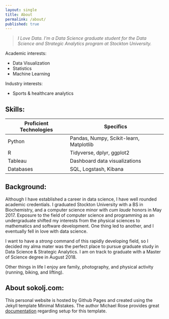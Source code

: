 ```yaml
---
layout: single
title: About
permalink: /about/
published: true
---
```


>*I Love Data. I'm a Data Science graduate student for the Data Science and Strategic Analytics program at Stockton University.*

Academic interests: 
- Data Visualization
- Statistics
- Machine Learning

Industry interests: 
- Sports & healthcare analytics 

## Skills:

| Proficient Technologies | Specifics |
|            ---          |   ---    |
| Python    | Pandas, Numpy, Scikit-learn, Matplotlib |
| R         | Tidyverse, dplyr, ggplot2|
| Tableau   | Dashboard data visualizations |
| Databases | SQL, Logstash, Kibana |

## Background: 
Although I have established a career in data science, I have well rounded academic credentials. I graduated Stockton University with a BS in Biochemistry, and a computer science minor with _cum laude_ honors in May 2017. Exposure to the field of computer science and programming as an undergraduate shifted my interests from the physical sciences to mathematics and software development. One thing led to another, and I eventually fell in love with data science. 

I want to have a _strong_ command of this rapidly developing field, so I decided my alma mater was the perfect place to pursue graduate study in Data Science & Strategic Analytics. I am on track to graduate with a Master of Science degree in August 2018. 

Other things in life I enjoy are family, photography, and physical activity (running, biking, and lifting). 

## About sokolj.com: 
This personal website is hosted by Github Pages and created using the Jekyll template Minimal Mistakes. The author Michael Rose provides great [documentation](https://mmistakes.github.io/minimal-mistakes/) regarding setup for this template. 






